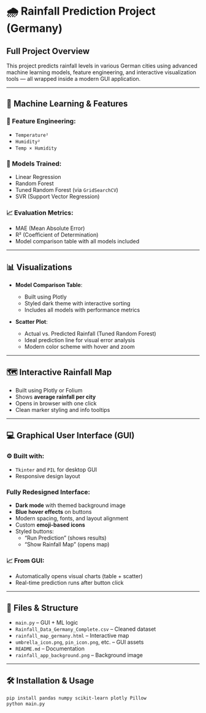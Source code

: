 # 🌧️ Rainfall Prediction Project (Germany)

## Full Project Overview

This project predicts rainfall levels in various German cities using advanced machine learning models, feature engineering, and interactive visualization tools — all wrapped inside a modern GUI application.

---

## 🧠 Machine Learning & Features

### 🔧 Feature Engineering:
- `Temperature²`  
- `Humidity²`  
- `Temp × Humidity`  

### 🤖 Models Trained:
- Linear Regression
- Random Forest
- Tuned Random Forest (via `GridSearchCV`)
- SVR (Support Vector Regression)

### 📈 Evaluation Metrics:
- MAE (Mean Absolute Error)  
- R² (Coefficient of Determination)  
- Model comparison table with all models included

---

## 📊 Visualizations

- **Model Comparison Table**:
  - Built using Plotly
  - Styled dark theme with interactive sorting
  - Includes all models with performance metrics

- **Scatter Plot**:
  - Actual vs. Predicted Rainfall (Tuned Random Forest)
  - Ideal prediction line for visual error analysis
  - Modern color scheme with hover and zoom

---

## 🗺️ Interactive Rainfall Map

- Built using Plotly or Folium
- Shows **average rainfall per city**
- Opens in browser with one click
- Clean marker styling and info tooltips

---

## 💻 Graphical User Interface (GUI)

### ⚙️ Built with:
- `Tkinter` and `PIL` for desktop GUI
- Responsive design layout

### Fully Redesigned Interface:
- **Dark mode** with themed background image
- **Blue hover effects** on buttons
- Modern spacing, fonts, and layout alignment
- Custom **emoji-based icons**
- Styled buttons:  
  - “Run Prediction” (shows results)  
  - “Show Rainfall Map” (opens map)

### 📈 From GUI:
- Automatically opens visual charts (table + scatter)
- Real-time prediction runs after button click

---

## 📄 Files & Structure

- `main.py` – GUI + ML logic  
- `Rainfall_Data_Germany_Complete.csv` – Cleaned dataset  
- `rainfall_map_germany.html` – Interactive map  
- `umbrella_icon.png`, `pin_icon.png`, etc. – GUI assets  
- `README.md` – Documentation  
- `rainfall_app_background.png` – Background image  

---

## 🛠️ Installation & Usage

```bash
pip install pandas numpy scikit-learn plotly Pillow
python main.py
